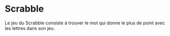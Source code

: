 Scrabble
========

Le jeu du Scrabble consiste à trouver le mot qui donne le plus de point avec les lettres dans son jeu.
